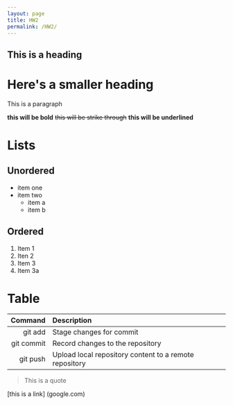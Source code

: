 ```yaml
---
layout: page
title: HW2
permalink: /HW2/
---
```


## This is a heading

# Here's a smaller heading

This is a paragraph

**this will be bold** ~~this will be strike through~~ **this will be underlined**

# Lists

## Unordered
* item one
* item two
  * item a
  * item b

## Ordered
1. Item 1
1. Iten 2
1. Item 3
1. Item 3a

# Table
| Command | Description |
| ----: | :---- |
| git add | Stage changes for commit |
| git commit | Record changes to the repository |
| git push | Upload local repository content to a remote repository |

> This is a quote

[this is a link] (google.com)
